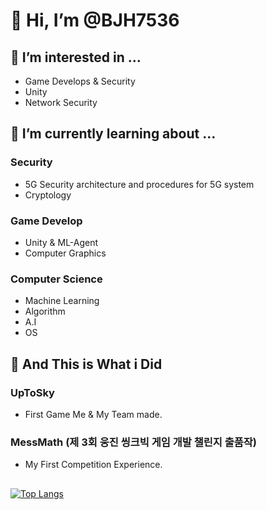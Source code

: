 # 👋 Hi, I’m @BJH7536

## 👀 I’m interested in ...
- Game Develops & Security
- Unity
- Network Security

## 🌱 I’m currently learning about ...

### Security 
- 5G Security architecture and procedures for 5G system
- Cryptology
  
### Game Develop
- Unity & ML-Agent
- Computer Graphics

### Computer Science
- Machine Learning
- Algorithm
- A.I
- OS

## 🧾 And This is What i Did

### UpToSky
- First Game Me & My Team made.
  
### MessMath (제 3회 웅진 씽크빅 게임 개발 챌린지 출품작)
- My First Competition Experience.

## 
[![Top Langs](https://github-readme-stats.vercel.app/api/top-langs/?username=BJH7536&langs_count=5&layout=compact&theme=white)](https://github.com/BJH7536/BJH7536)


<!---
BJH7536/BJH7536 is a ✨ special ✨ repository because its `README.md` (this file) appears on your GitHub profile.
You can click the Preview link to take a look at your changes.
--->
